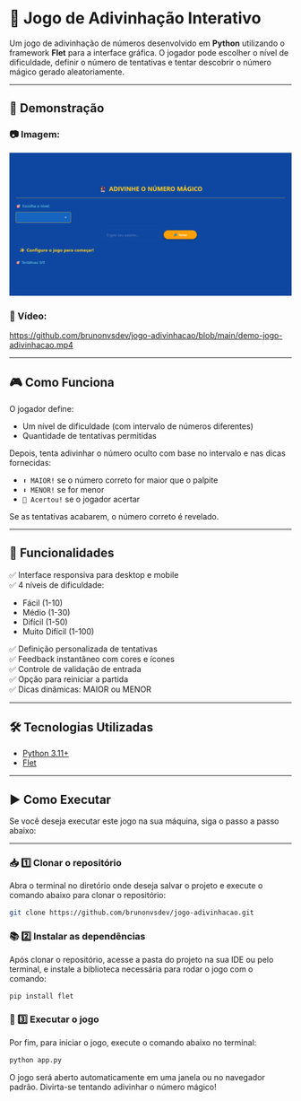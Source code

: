 # 🔮 Jogo de Adivinhação Interativo

Um jogo de adivinhação de números desenvolvido em **Python** utilizando o framework **Flet** para a interface gráfica. O jogador pode escolher o nível de dificuldade, definir o número de tentativas e tentar descobrir o número mágico gerado aleatoriamente.

---
## 📸 Demonstração

### 📷 Imagem:
![Screenshot](ftJogoAdivinhação.png)

### 🎥 Vídeo:
https://github.com/brunonvsdev/jogo-adivinhacao/blob/main/demo-jogo-adivinhacao.mp4

---

## 🎮 Como Funciona

O jogador define:
- Um nível de dificuldade (com intervalo de números diferentes)
- Quantidade de tentativas permitidas

Depois, tenta adivinhar o número oculto com base no intervalo e nas dicas fornecidas:
- `⬆️ MAIOR!` se o número correto for maior que o palpite
- `⬇️ MENOR!` se for menor
- `🎉 Acertou!` se o jogador acertar  

Se as tentativas acabarem, o número correto é revelado.

---

## 📑 Funcionalidades

✅ Interface responsiva para desktop e mobile  
✅ 4 níveis de dificuldade:
- Fácil (1-10)
- Médio (1-30)
- Difícil (1-50)
- Muito Difícil (1-100)

✅ Definição personalizada de tentativas  
✅ Feedback instantâneo com cores e ícones  
✅ Controle de validação de entrada  
✅ Opção para reiniciar a partida  
✅ Dicas dinâmicas: MAIOR ou MENOR  

---

## 🛠️ Tecnologias Utilizadas

- [Python 3.11+](https://www.python.org/)
- [Flet](https://flet.dev/)

---

## ▶️ Como Executar

Se você deseja executar este jogo na sua máquina, siga o passo a passo abaixo:

---

### 📥 1️⃣ Clonar o repositório

Abra o terminal no diretório onde deseja salvar o projeto e execute o comando abaixo para clonar o repositório:

```bash
git clone https://github.com/brunonvsdev/jogo-adivinhacao.git
```
### 📚 2️⃣ Instalar as dependências
Após clonar o repositório, acesse a pasta do projeto na sua IDE ou pelo terminal, e instale a biblioteca necessária para rodar o jogo com o comando:

```bash
pip install flet
```

### 🚀 3️⃣ Executar o jogo
Por fim, para iniciar o jogo, execute o comando abaixo no terminal:
```bash
python app.py
```
O jogo será aberto automaticamente em uma janela ou no navegador padrão. Divirta-se tentando adivinhar o número mágico!






